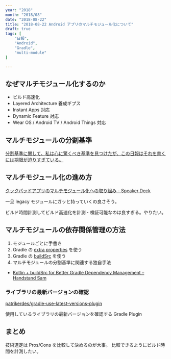 ```yaml
---
year: "2018"
month: "2018/08"
date: "2018-08-22"
title: "2018-08-22 Android アプリのマルチモジュール化について"
draft: true
tags: [
    "日報",
    "Android",
    "Gradle",
    "multi-module"
]

---
```


## なぜマルチモジュール化するのか

- ビルド高速化
- Layered Architecture 養成ギプス
- Instant Apps 対応
- Dynamic Feature 対応
- Wear OS / Android TV / Android Things 対応

## マルチモジュールの分割基準

[分割基準に関して、私は心に驚くべき基準を見つけたが、この日報はそれを書くには期限が迫りすぎている。](https://ja.wikipedia.org/wiki/%E3%83%95%E3%82%A7%E3%83%AB%E3%83%9E%E3%83%BC%E3%81%AE%E6%9C%80%E7%B5%82%E5%AE%9A%E7%90%86#%E6%A6%82%E7%95%A5)

## マルチモジュール化の進め方

[クックパッドアプリのマルチモジュール化への取り組み \- Speaker Deck](https://speakerdeck.com/nein37/kutukupatudoapurifalsemarutimoziyuruhua-hefalsequ-rizu-mi)

一旦 legacy モジュールにガッと持っていくの良さそう。

ビルド時間計測してビルド高速化を計測・検証可能なのは良すぎる。やりたい。

## マルチモジュールの依存関係管理の方法

1. モジュールごとに手書き
2. Gradle の [extra properties](https://developer.android.com/studio/build/gradle-tips#configure-project-wide-properties) を使う
3. Gradle の [buildSrc](https://docs.gradle.org/current/userguide/organizing_gradle_projects.html#sec:build_sources) を使う
4. マルチモジュールの分割基準に関連する独自手法

- [Kotlin \+ buildSrc for Better Gradle Dependency Management – Handstand Sam](https://handstandsam.com/2018/02/11/kotlin-buildsrc-for-better-gradle-dependency-management/)

### ライブラリの最新バージョンの確認

[patrikerdes/gradle\-use\-latest\-versions\-plugin](https://github.com/patrikerdes/gradle-use-latest-versions-plugin)

使用しているライブラリの最新バージョンを確認する Gradle Plugin

## まとめ

技術選定は Pros/Cons を比較して決めるのが大事。
比較できるようにビルド時間を計測したい。
